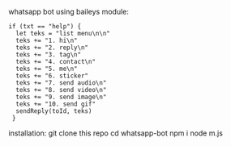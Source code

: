 whatsapp bot using baileys module:

```
if (txt == "help") {
  let teks = "list menu\n\n"
  teks += "1. hi\n"
  teks += "2. reply\n"
  teks += "3. tag\n"
  teks += "4. contact\n"
  teks += "5. me\n"
  teks += "6. sticker"
  teks += "7. send audio\n"
  teks += "8. send video\n"
  teks += "9. send image\n"
  teks += "10. send gif"
  sendReply(toId, teks)
 }
 ```
 
installation:
git clone this repo
cd whatsapp-bot
npm i
node m.js
